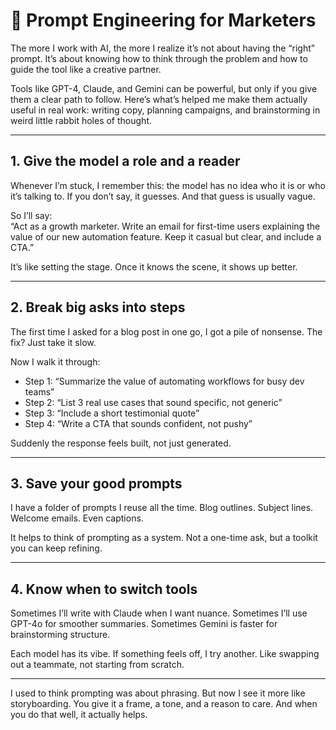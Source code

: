 # 🤖 Prompt Engineering for Marketers

The more I work with AI, the more I realize it’s not about having the “right” prompt. It’s about knowing how to think through the problem and how to guide the tool like a creative partner.

Tools like GPT-4, Claude, and Gemini can be powerful, but only if you give them a clear path to follow. Here’s what’s helped me make them actually useful in real work: writing copy, planning campaigns, and brainstorming in weird little rabbit holes of thought.

---

## 1. Give the model a role and a reader

Whenever I’m stuck, I remember this: the model has no idea who it is or who it’s talking to. If you don’t say, it guesses. And that guess is usually vague.

So I’ll say:  
“Act as a growth marketer. Write an email for first-time users explaining the value of our new automation feature. Keep it casual but clear, and include a CTA.”

It’s like setting the stage. Once it knows the scene, it shows up better.

---

## 2. Break big asks into steps

The first time I asked for a blog post in one go, I got a pile of nonsense. The fix? Just take it slow.

Now I walk it through:

- Step 1: “Summarize the value of automating workflows for busy dev teams”  
- Step 2: “List 3 real use cases that sound specific, not generic”  
- Step 3: “Include a short testimonial quote”  
- Step 4: “Write a CTA that sounds confident, not pushy”

Suddenly the response feels built, not just generated.

---

## 3. Save your good prompts

I have a folder of prompts I reuse all the time. Blog outlines. Subject lines. Welcome emails. Even captions.

It helps to think of prompting as a system. Not a one-time ask, but a toolkit you can keep refining.

---

## 4. Know when to switch tools

Sometimes I’ll write with Claude when I want nuance. Sometimes I’ll use GPT-4o for smoother summaries. Sometimes Gemini is faster for brainstorming structure.

Each model has its vibe. If something feels off, I try another. Like swapping out a teammate, not starting from scratch.

---

I used to think prompting was about phrasing. But now I see it more like storyboarding. You give it a frame, a tone, and a reason to care. And when you do that well, it actually helps.





